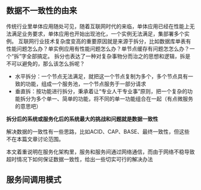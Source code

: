 ## 数据不一致性的由来
传统行业里单体应用随处可见，随着互联网时代的来临，单体应用已经在性能上无法满足业务要求，单体应用也开始出现池化，一个实例无法满足，集部署多个实例。
互联网行业技术复杂度变高的重要原因就是来源于拆分，比如数据库单表有性能问题怎么办？单实例应用有性能问题怎么办？单节点缓存有问题怎怎么办？一个“拆”字全部搞定。
拆分也表达了一种对复杂事物分而治之的思想和逻辑，拆是不可以避免的，那么该怎么拆呢？
* 水平拆分：一个节点无法满足，就把这一个节点复制为多个，多个节点具有一致的功能，组成一个服务池，一个节点服务于一部分请求
* 垂直拆：按功能进行拆分，秉承着让“专业人干专业事”原则，把一个复杂的功能拆分为多个单一、简单的功能，将不同的单一功能组合在一起（有点微服务的意思吧）

**拆分后的系统或服务化后的系统最大的挑战和问题就是数据一致性**

解决数据的一致性有一些思路，比如ACID、CAP、BASE、最终一致性，但这些不在本篇文章讨论范围。

本文着重说明在服务化架构里，服务和服务间通过网络通信，而由于网络不稳导致超时情况下如何保证数据一致性，给出一些切实可行的解决办法

## 服务间调用模式


